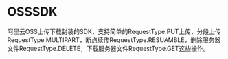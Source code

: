 # OSSSDK
阿里云OSS上传下载封装的SDK，支持简单的RequestType.PUT上传，分段上传RequestType.MULTIPART，断点续传RequestType.RESUAMBLE，删除服务器文件RequestType.DELETE，下载服务器文件RequestType.GET这些操作。
